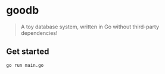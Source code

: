 goodb
=====

> A toy database system, written in Go without third-party dependencies!

## Get started

```sh
go run main.go
```